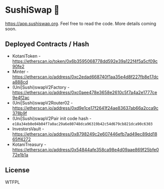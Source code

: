# SushiSwap 🍣

https://app.sushiswap.org. Feel free to read the code. More details coming soon.

## Deployed Contracts / Hash

- KotaniToken - https://etherscan.io/token/0x6b3595068778dd592e39a122f4f5a5cf09c90fe2
- Minter - https://etherscan.io/address/0xc2edad668740f1aa35e4d8f227fb8e17dca888cd
- (Uni|Sushi)swapV2Factory - https://etherscan.io/address/0xc0aee478e3658e2610c5f7a4a2e1777ce9e4f2ac
- (Uni|Sushi)swapV2Router02 - https://etherscan.io/address/0xd9e1ce17f2641f24ae83637ab66a2cca9c378b9f
- (Uni|Sushi)swapV2Pair init code hash - `e18a34eb0e04b04f7a0ac29a6e80748dca96319b42c54d679cb821dca90c6303`
- InvestorsVault - https://etherscan.io/address/0x8798249c2e607446efb7ad49ec89dd1865ff4272
- KotaniTreasury - https://etherscan.io/address/0x54844afe358ca98e4d09aae869f25bfe072e1b1a

## License

WTFPL